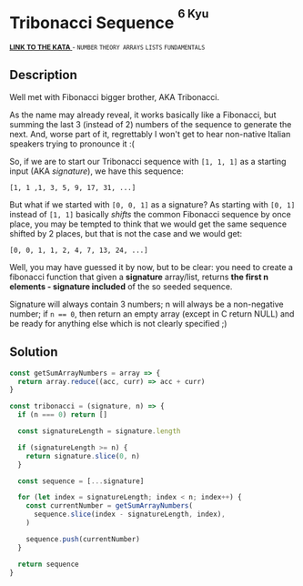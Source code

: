 <h1>Tribonacci Sequence <sup><sup>6 Kyu</sup></sup></h1>

<sup>
  <a href="https://www.codewars.com/kata/556deca17c58da83c00002db">
    <strong>LINK TO THE KATA</strong>
  </a> - <code>NUMBER</code> <code>THEORY ARRAYS</code> <code>LISTS</code> <code>FUNDAMENTALS</code>
</sup>

## Description

Well met with Fibonacci bigger brother, AKA Tribonacci.

As the name may already reveal, it works basically like a Fibonacci, but summing the last 3 (instead of 2) numbers of the sequence to generate the next. And, worse part of it, regrettably I won't get to hear non-native Italian speakers trying to pronounce it :(

So, if we are to start our Tribonacci sequence with `[1, 1, 1]` as a starting input (AKA _signature_), we have this sequence:

```
[1, 1 ,1, 3, 5, 9, 17, 31, ...]
```

But what if we started with `[0, 0, 1]` as a signature? As starting with `[0, 1]` instead of `[1, 1]` basically _shifts_ the common Fibonacci sequence by once place, you may be tempted to think that we would get the same sequence shifted by 2 places, but that is not the case and we would get:

```
[0, 0, 1, 1, 2, 4, 7, 13, 24, ...]
```

Well, you may have guessed it by now, but to be clear: you need to create a fibonacci function that given a **signature** array/list, returns **the first n elements - signature included** of the so seeded sequence.

Signature will always contain 3 numbers; n will always be a non-negative number; if `n == 0`, then return an empty array (except in C return NULL) and be ready for anything else which is not clearly specified ;)

## Solution

```javascript
const getSumArrayNumbers = array => {
  return array.reduce((acc, curr) => acc + curr)
}

const tribonacci = (signature, n) => {
  if (n === 0) return []

  const signatureLength = signature.length

  if (signatureLength >= n) {
    return signature.slice(0, n)
  }

  const sequence = [...signature]

  for (let index = signatureLength; index < n; index++) {
    const currentNumber = getSumArrayNumbers(
      sequence.slice(index - signatureLength, index),
    )

    sequence.push(currentNumber)
  }

  return sequence
}
```
